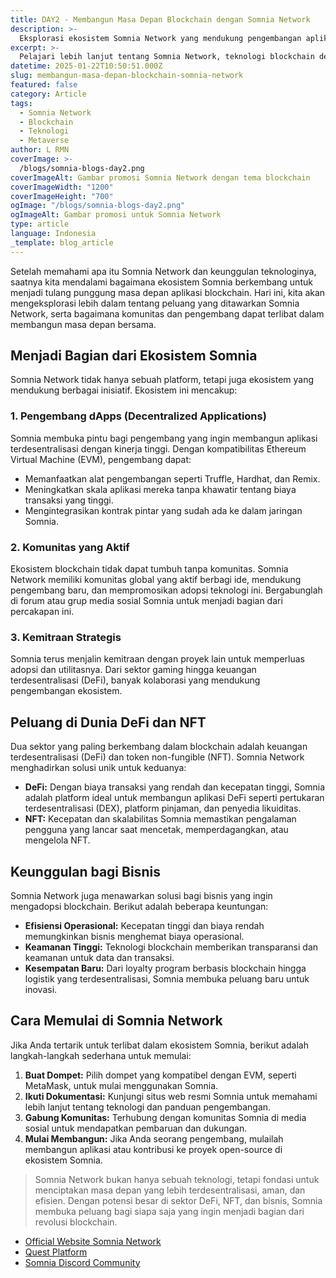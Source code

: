 ```yaml
---
title: DAY2 - Membangun Masa Depan Blockchain dengan Somnia Network
description: >-
  Eksplorasi ekosistem Somnia Network yang mendukung pengembangan aplikasi blockchain, DeFi, NFT, dan solusi bisnis inovatif.
excerpt: >-
  Pelajari lebih lanjut tentang Somnia Network, teknologi blockchain dengan biaya rendah, kecepatan tinggi, dan kompatibilitas EVM yang mendukung pengembang, komunitas, serta bisnis untuk membangun masa depan yang lebih baik.
datetime: 2025-01-22T10:50:51.000Z
slug: membangun-masa-depan-blockchain-somnia-network
featured: false
category: Article
tags:
  - Somnia Network
  - Blockchain
  - Teknologi
  - Metaverse
author: L RMN
coverImage: >-
  /blogs/somnia-blogs-day2.png
coverImageAlt: Gambar promosi Somnia Network dengan tema blockchain
coverImageWidth: "1200"
coverImageHeight: "700"
ogImage: "/blogs/somnia-blogs-day2.png"
ogImageAlt: Gambar promosi untuk Somnia Network
type: article
language: Indonesia
_template: blog_article
---
```


Setelah memahami apa itu Somnia Network dan keunggulan teknologinya, saatnya kita mendalami bagaimana ekosistem Somnia berkembang untuk menjadi tulang punggung masa depan aplikasi blockchain. Hari ini, kita akan mengeksplorasi lebih dalam tentang peluang yang ditawarkan Somnia Network, serta bagaimana komunitas dan pengembang dapat terlibat dalam membangun masa depan bersama.

## Menjadi Bagian dari Ekosistem Somnia

Somnia Network tidak hanya sebuah platform, tetapi juga ekosistem yang mendukung berbagai inisiatif. Ekosistem ini mencakup:

### 1. **Pengembang dApps (Decentralized Applications)**

Somnia membuka pintu bagi pengembang yang ingin membangun aplikasi terdesentralisasi dengan kinerja tinggi. Dengan kompatibilitas Ethereum Virtual Machine (EVM), pengembang dapat:

- Memanfaatkan alat pengembangan seperti Truffle, Hardhat, dan Remix.
- Meningkatkan skala aplikasi mereka tanpa khawatir tentang biaya transaksi yang tinggi.
- Mengintegrasikan kontrak pintar yang sudah ada ke dalam jaringan Somnia.

### 2. **Komunitas yang Aktif**

Ekosistem blockchain tidak dapat tumbuh tanpa komunitas. Somnia Network memiliki komunitas global yang aktif berbagi ide, mendukung pengembang baru, dan mempromosikan adopsi teknologi ini. Bergabunglah di forum atau grup media sosial Somnia untuk menjadi bagian dari percakapan ini.

### 3. **Kemitraan Strategis**

Somnia terus menjalin kemitraan dengan proyek lain untuk memperluas adopsi dan utilitasnya. Dari sektor gaming hingga keuangan terdesentralisasi (DeFi), banyak kolaborasi yang mendukung pengembangan ekosistem.

## Peluang di Dunia DeFi dan NFT

Dua sektor yang paling berkembang dalam blockchain adalah keuangan terdesentralisasi (DeFi) dan token non-fungible (NFT). Somnia Network menghadirkan solusi unik untuk keduanya:

- **DeFi:** Dengan biaya transaksi yang rendah dan kecepatan tinggi, Somnia adalah platform ideal untuk membangun aplikasi DeFi seperti pertukaran terdesentralisasi (DEX), platform pinjaman, dan penyedia likuiditas.
- **NFT:** Kecepatan dan skalabilitas Somnia memastikan pengalaman pengguna yang lancar saat mencetak, memperdagangkan, atau mengelola NFT.

## Keunggulan bagi Bisnis

Somnia Network juga menawarkan solusi bagi bisnis yang ingin mengadopsi blockchain. Berikut adalah beberapa keuntungan:

- **Efisiensi Operasional:** Kecepatan tinggi dan biaya rendah memungkinkan bisnis menghemat biaya operasional.
- **Keamanan Tinggi:** Teknologi blockchain memberikan transparansi dan keamanan untuk data dan transaksi.
- **Kesempatan Baru:** Dari loyalty program berbasis blockchain hingga logistik yang terdesentralisasi, Somnia membuka peluang baru untuk inovasi.

## Cara Memulai di Somnia Network

Jika Anda tertarik untuk terlibat dalam ekosistem Somnia, berikut adalah langkah-langkah sederhana untuk memulai:

1. **Buat Dompet:** Pilih dompet yang kompatibel dengan EVM, seperti MetaMask, untuk mulai menggunakan Somnia.
2. **Ikuti Dokumentasi:** Kunjungi situs web resmi Somnia untuk memahami lebih lanjut tentang teknologi dan panduan pengembangan.
3. **Gabung Komunitas:** Terhubung dengan komunitas Somnia di media sosial untuk mendapatkan pembaruan dan dukungan.
4. **Mulai Membangun:** Jika Anda seorang pengembang, mulailah membangun aplikasi atau kontribusi ke proyek open-source di ekosistem Somnia.

> Somnia Network bukan hanya sebuah teknologi, tetapi fondasi untuk menciptakan masa depan yang lebih terdesentralisasi, aman, dan efisien. Dengan potensi besar di sektor DeFi, NFT, dan bisnis, Somnia membuka peluang bagi siapa saja yang ingin menjadi bagian dari revolusi blockchain.

- [Official Website Somnia Network](https://somnia.network/)
- [Quest Platform](https://quest.somnia.network/referrals/0F6091D2)
- [Somnia Discord Community](https://discord.gg/somnia)
